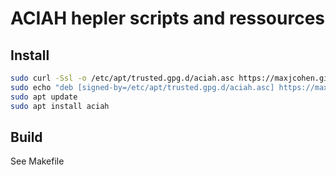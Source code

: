 # ACIAH hepler scripts and ressources

## Install
```bash
sudo curl -Ssl -o /etc/apt/trusted.gpg.d/aciah.asc https://maxjcohen.github.io/ppa_test/ppa/KEY.asc
sudo echo "deb [signed-by=/etc/apt/trusted.gpg.d/aciah.asc] https://maxjcohen.github.io/ppa_test/ppa ./" > /etc/apt/sources.list.d/aciah.list
sudo apt update
sudo apt install aciah
```

## Build
See Makefile
